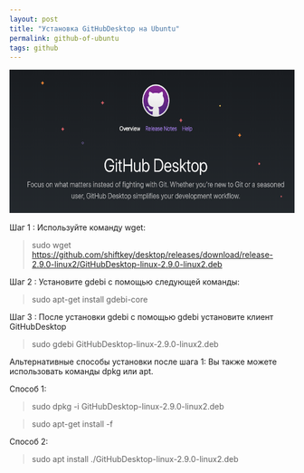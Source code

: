 ```yaml
---
layout: post
title: "Установка GitHubDesktop на Ubuntu"
permalink: github-of-ubuntu
tags: github
---
```


![top_img](./assets/github-of-ubuntu/githubdesktop.png)

Шаг 1 :
Используйте команду wget:

> sudo wget https://github.com/shiftkey/desktop/releases/download/release-2.9.0-linux2/GitHubDesktop-linux-2.9.0-linux2.deb

Шаг 2 :
Установите gdebi с помощью следующей команды:

> sudo apt-get install gdebi-core



Шаг 3 :
После установки gdebi с помощью gdebi установите клиент GitHubDesktop

> sudo gdebi GitHubDesktop-linux-2.9.0-linux2.deb


Альтернативные способы установки после шага 1:
Вы также можете использовать команды dpkg или apt.

Способ 1:

> sudo dpkg -i GitHubDesktop-linux-2.9.0-linux2.deb

> sudo apt-get install -f

Способ 2:

> sudo apt install ./GitHubDesktop-linux-2.9.0-linux2.deb
